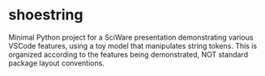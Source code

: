 # shoestring

Minimal Python project for a SciWare presentation demonstrating various VSCode features, using a
toy model that manipulates string tokens. This is organized according to the features being
demonstrated, NOT standard package layout conventions.
